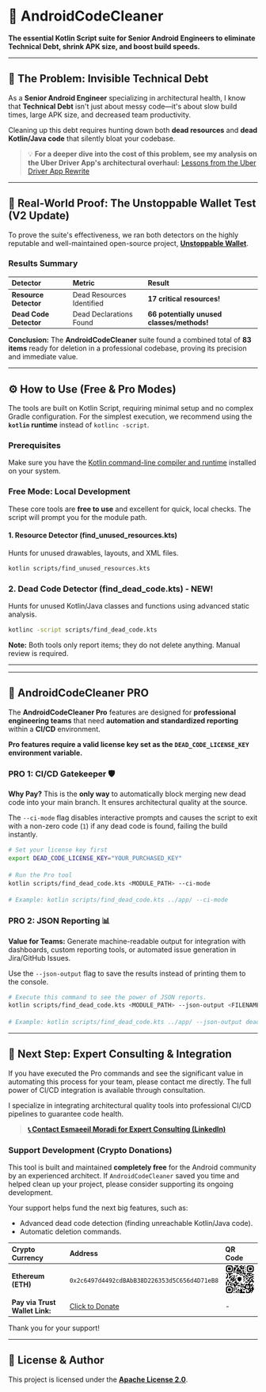 # 🤖 AndroidCodeCleaner

**The essential Kotlin Script suite for Senior Android Engineers to eliminate Technical Debt, shrink APK size, and boost build speeds.**

---

## 🎯 The Problem: Invisible Technical Debt
As a **Senior Android Engineer** specializing in architectural health, I know that **Technical Debt** isn't just about messy code—it's about slow build times, large APK size, and decreased team productivity.

Cleaning up this debt requires hunting down both **dead resources** and **dead Kotlin/Java code** that silently bloat your codebase.

> 💡 **For a deeper dive into the cost of this problem, see my analysis on the Uber Driver App's architectural overhaul:** [Lessons from the Uber Driver App Rewrite](https://www.linkedin.com/posts/esmaeeil-moradi700_technical-debt-uber-activity-7376190784598994946-aCOl?utm_source=share&utm_medium=member_desktop&rcm=ACoAADWuvhABqcAOz8yTpJZ-60zMobpn48jMb6w)

---

## 🚀 Real-World Proof: The Unstoppable Wallet Test (V2 Update)
To prove the suite's effectiveness, we ran both detectors on the highly reputable and well-maintained open-source project, **[Unstoppable Wallet](https://github.com/horizontalsystems/unstoppable-wallet-android)**.

### **Results Summary**
| Detector | Metric | Result |
| :--- | :--- | :--- |
| **Resource Detector** | Dead Resources Identified | **17 critical resources!** |
| **Dead Code Detector** | Dead Declarations Found | **66 potentially unused classes/methods!** |

**Conclusion:** The **AndroidCodeCleaner** suite found a combined total of **83 items** ready for deletion in a professional codebase, proving its precision and immediate value.

---

## ⚙️ How to Use (Free & Pro Modes)

The tools are built on Kotlin Script, requiring minimal setup and no complex Gradle configuration. For the simplest execution, we recommend using the **`kotlin` runtime** instead of `kotlinc -script`.

### Prerequisites
Make sure you have the [Kotlin command-line compiler and runtime](https://kotlinlang.org/docs/command-line.html) installed on your system.

### Free Mode: Local Development

These core tools are **free to use** and excellent for quick, local checks. The script will prompt you for the module path.

#### 1. Resource Detector (find_unused_resources.kts)
Hunts for unused drawables, layouts, and XML files.

```bash
kotlin scripts/find_unused_resources.kts
```

### 2. Dead Code Detector (find_dead_code.kts) - NEW!
Hunts for unused Kotlin/Java classes and functions using advanced static analysis.

```bash
kotlinc -script scripts/find_dead_code.kts
```
**Note:** Both tools only report items; they do not delete anything. Manual review is required.

---
---
## 💎 AndroidCodeCleaner PRO

The **AndroidCodeCleaner Pro** features are designed for **professional engineering teams** that need **automation and standardized reporting** within a **CI/CD** environment.

**Pro features require a valid license key set as the `DEAD_CODE_LICENSE_KEY` environment variable.**

### PRO 1: CI/CD Gatekeeper 🛡️

**Why Pay?** This is the **only way** to automatically block merging new dead code into your main branch. It ensures architectural quality at the source.

The `--ci-mode` flag disables interactive prompts and causes the script to exit with a non-zero code (`1`) if any dead code is found, failing the build instantly.

```bash
# Set your license key first
export DEAD_CODE_LICENSE_KEY="YOUR_PURCHASED_KEY" 

# Run the Pro tool
kotlin scripts/find_dead_code.kts <MODULE_PATH> --ci-mode

# Example: kotlin scripts/find_dead_code.kts ../app/ --ci-mode
```
### PRO 2: JSON Reporting 📊

**Value for Teams:** Generate machine-readable output for integration with dashboards, custom reporting tools, or automated issue generation in Jira/GitHub Issues.

Use the `--json-output` flag to save the results instead of printing them to the console.

```bash
# Execute this command to see the power of JSON reports.
kotlin scripts/find_dead_code.kts <MODULE_PATH> --json-output <FILENAME>.json

# Example: kotlin scripts/find_dead_code.kts ../app/ --json-output dead_code_report.json
```
---
## 🤝 Next Step: Expert Consulting & Integration

If you have executed the $\text{Pro}$ commands and see the significant value in automating this process for your team, please contact me directly. The full power of $\text{CI/CD}$ integration is available through consultation.

I specialize in integrating architectural quality tools into professional $\text{CI/CD}$ pipelines to guarantee code health.

> **[📞 Contact Esmaeeil Moradi for Expert Consulting (LinkedIn)](https://www.linkedin.com/in/esmaeeil-moradi700/)**

### Support Development (Crypto Donations)
This tool is built and maintained **completely free** for the Android community by an experienced architect. If `AndroidCodeCleaner` saved you time and helped clean up your project, please consider supporting its ongoing development.

Your support helps fund the next big features, such as:
* Advanced dead code detection (finding unreachable Kotlin/Java code).
* Automatic deletion commands.

| Crypto Currency | Address | QR Code |
| :--- | :--- | :--- |
| **Ethereum (ETH)** | `0x2c6497d4492cdBAbB38D226353d5C656d4D71eB8` | **<img src="assets/eth_qrcode.jpg" width="100"/>** |
| **Pay via Trust Wallet Link:** | <a href="https://link.trustwallet.com/send?coin=60&address=0x2c6497d4492cdBAbB38D226353d5C656d4D71eB8">Click to Donate</a> | - |

Thank you for your support!

---

## 📜 License & Author

This project is licensed under the **[Apache License 2.0](https://www.apache.org/licenses/LICENSE-2.0)**.
